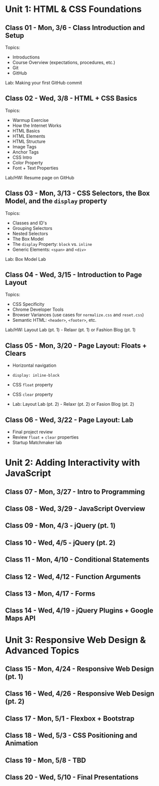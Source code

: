 # Unit 1: HTML & CSS Foundations

## Class 01 - Mon, 3/6 - Class Introduction and Setup

Topics:
- Introductions
- Course Overview (expectations, procedures, etc.)
- Git
- GitHub

Lab: Making your first GitHub commit

## Class 02 - Wed, 3/8 - HTML + CSS Basics

Topics:
- Warmup Exercise
- How the Internet Works
- HTML Basics
- HTML Elements
- HTML Structure
- Image Tags
- Anchor Tags
- CSS Intro
- Color Property
- Font + Text Properties

Lab/HW: Resume page on GitHub

## Class 03 - Mon, 3/13 - CSS Selectors, the Box Model, and the `display` property

Topics:
- Classes and ID's
- Grouping Selectors
- Nested Selectors
- The Box Model
- The `display` Property: `block` vs. `inline`
- Generic Elements: `<span>` and `<div>`

Lab: Box Model Lab

## Class 04 - Wed, 3/15 - Introduction to Page Layout

Topics:
- CSS Specificity
- Chrome Developer Tools
- Browser Variances (use cases for `normalize.css` and `reset.css`)
- Semantic HTML: `<header>`, `<footer>`, etc.

Lab/HW: Layout Lab (pt. 1) - Relaxr (pt. 1) or Fashion Blog (pt. 1)

## Class 05 - Mon, 3/20 - Page Layout: Floats + Clears

- Horizontal navigation
- `display: inline-block`
- CSS `float` property
- CSS `clear` property

- Lab: Layout Lab (pt. 2) - Relaxr (pt. 2) or Fasion Blog (pt. 2)

## Class 06 - Wed, 3/22 - Page Layout: Lab

- Final project review
- Review `float` + `clear` properties
- Startup Matchmaker lab

# Unit 2: Adding Interactivity with JavaScript

## Class 07 - Mon, 3/27 - Intro to Programming

## Class 08 - Wed, 3/29 - JavaScript Overview

## Class 09 - Mon, 4/3 - jQuery (pt. 1)

## Class 10 - Wed, 4/5 - jQuery (pt. 2)

## Class 11 - Mon, 4/10 - Conditional Statements

## Class 12 - Wed, 4/12 - Function Arguments

## Class 13 - Mon, 4/17 - Forms

## Class 14 - Wed, 4/19 - jQuery Plugins + Google Maps API

# Unit 3: Responsive Web Design & Advanced Topics

## Class 15 - Mon, 4/24 - Responsive Web Design (pt. 1)

## Class 16 - Wed, 4/26 - Responsive Web Design (pt. 2)

## Class 17 - Mon, 5/1 - Flexbox + Bootstrap

## Class 18 - Wed, 5/3 - CSS Positioning and Animation

## Class 19 - Mon, 5/8 - TBD

## Class 20 - Wed, 5/10 - Final Presentations
